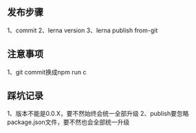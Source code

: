 ## 发布步骤

1、commit
2、lerna version
3、lerna publish from-git

## 注意事项
1、git commit换成npm run c



## 踩坑记录

1、版本不能是0.0.X，要不然始终会统一全部升级
2、publish要忽略package.json文件，要不然也会全部统一升级


